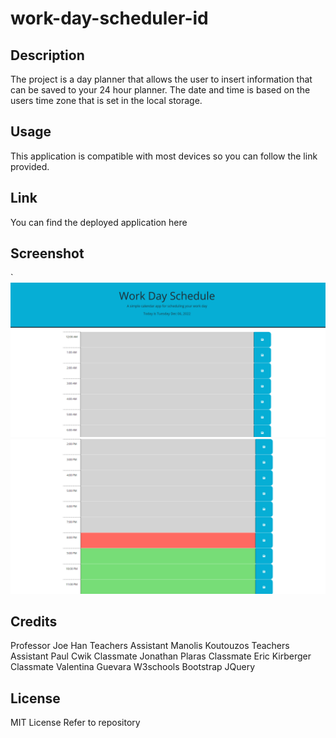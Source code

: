 # work-day-scheduler-id

## Description

The project is a day planner that allows the user to insert information that can be saved to your 24 hour planner. The date and time is based on the users time zone that is set in the local storage.

## Usage

This application is compatible with most devices so you can follow the link provided.

## Link

You can find the deployed application here

## Screenshot
`
    ![alt text](./images/work-day-schedule-1.png)
``
``
    ![alt text](./images/work-day-schedule-2.png)


## Credits

Professor Joe Han
Teachers Assistant Manolis Koutouzos
Teachers Assistant Paul Cwik
Classmate Jonathan Plaras
Classmate Eric Kirberger
Classmate Valentina Guevara
W3schools
Bootstrap
JQuery

## License

MIT License
Refer to repository